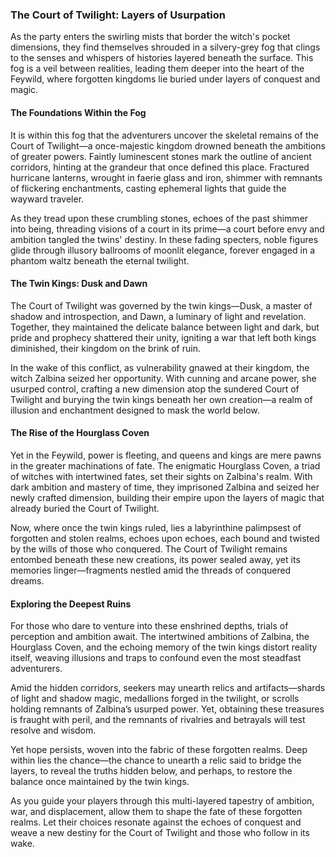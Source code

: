 ### The Court of Twilight: Layers of Usurpation

As the party enters the swirling mists that border the witch's pocket dimensions, they find themselves shrouded in a silvery-grey fog that clings to the senses and whispers of histories layered beneath the surface. This fog is a veil between realities, leading them deeper into the heart of the Feywild, where forgotten kingdoms lie buried under layers of conquest and magic.

#### The Foundations Within the Fog

It is within this fog that the adventurers uncover the skeletal remains of the Court of Twilight—a once-majestic kingdom drowned beneath the ambitions of greater powers. Faintly luminescent stones mark the outline of ancient corridors, hinting at the grandeur that once defined this place. Fractured hurricane lanterns, wrought in faerie glass and iron, shimmer with remnants of flickering enchantments, casting ephemeral lights that guide the wayward traveler.

As they tread upon these crumbling stones, echoes of the past shimmer into being, threading visions of a court in its prime—a court before envy and ambition tangled the twins' destiny. In these fading specters, noble figures glide through illusory ballrooms of moonlit elegance, forever engaged in a phantom waltz beneath the eternal twilight.

#### The Twin Kings: Dusk and Dawn

The Court of Twilight was governed by the twin kings—Dusk, a master of shadow and introspection, and Dawn, a luminary of light and revelation. Together, they maintained the delicate balance between light and dark, but pride and prophecy shattered their unity, igniting a war that left both kings diminished, their kingdom on the brink of ruin.

In the wake of this conflict, as vulnerability gnawed at their kingdom, the witch Zalbina seized her opportunity. With cunning and arcane power, she usurped control, crafting a new dimension atop the sundered Court of Twilight and burying the twin kings beneath her own creation—a realm of illusion and enchantment designed to mask the world below.

#### The Rise of the Hourglass Coven

Yet in the Feywild, power is fleeting, and queens and kings are mere pawns in the greater machinations of fate. The enigmatic Hourglass Coven, a triad of witches with intertwined fates, set their sights on Zalbina's realm. With dark ambition and mastery of time, they imprisoned Zalbina and seized her newly crafted dimension, building their empire upon the layers of magic that already buried the Court of Twilight.

Now, where once the twin kings ruled, lies a labyrinthine palimpsest of forgotten and stolen realms, echoes upon echoes, each bound and twisted by the wills of those who conquered. The Court of Twilight remains entombed beneath these new creations, its power sealed away, yet its memories linger—fragments nestled amid the threads of conquered dreams.

#### Exploring the Deepest Ruins

For those who dare to venture into these enshrined depths, trials of perception and ambition await. The intertwined ambitions of Zalbina, the Hourglass Coven, and the echoing memory of the twin kings distort reality itself, weaving illusions and traps to confound even the most steadfast adventurers.

Amid the hidden corridors, seekers may unearth relics and artifacts—shards of light and shadow magic, medallions forged in the twilight, or scrolls holding remnants of Zalbina’s usurped power. Yet, obtaining these treasures is fraught with peril, and the remnants of rivalries and betrayals will test resolve and wisdom.

Yet hope persists, woven into the fabric of these forgotten realms. Deep within lies the chance—the chance to unearth a relic said to bridge the layers, to reveal the truths hidden below, and perhaps, to restore the balance once maintained by the twin kings.

As you guide your players through this multi-layered tapestry of ambition, war, and displacement, allow them to shape the fate of these forgotten realms. Let their choices resonate against the echoes of conquest and weave a new destiny for the Court of Twilight and those who follow in its wake.